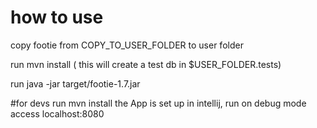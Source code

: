 # how to use
copy footie from COPY_TO_USER_FOLDER to user folder

run mvn install
( this will create a test db in $USER_FOLDER.tests)

run java -jar target/footie-1.7.jar

#for devs
run mvn install
the App is set up in intellij, run on debug mode
access localhost:8080